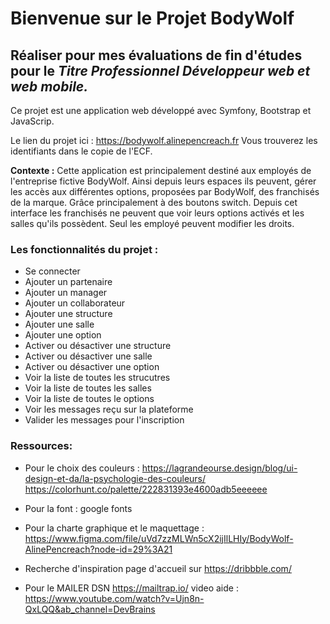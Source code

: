 # Bienvenue sur le Projet BodyWolf
## Réaliser pour mes évaluations de fin d'études pour le **_Titre Professionnel Développeur web et web mobile._**
Ce projet est une application web développé avec Symfony, Bootstrap et JavaScrip.

Le lien du projet ici : https://bodywolf.alinepencreach.fr
Vous trouverez les identifiants dans le copie de l'ECF. 

**Contexte :** 
Cette application est principalement destiné aux employés de l'entreprise fictive BodyWolf.
Ainsi depuis leurs espaces ils peuvent, gérer les accès aux différentes options, proposées par BodyWolf, des franchisés de la marque. Grâce principalement à des boutons switch.
Depuis cet interface les franchisés ne peuvent que voir leurs options activés et les salles qu'ils possèdent. Seul les employé peuvent modifier les droits.


### Les fonctionnalités du projet :
- Se connecter
- Ajouter un partenaire
- Ajouter un manager
- Ajouter un collaborateur
- Ajouter une structure
- Ajouter une salle
- Ajouter une option
- Activer ou désactiver une structure
- Activer ou désactiver une salle
- Activer ou désactiver une option
- Voir la liste de toutes les strucutres
- Voir la liste de toutes les salles
- Voir la liste de toutes le options
- Voir les messages reçu sur la plateforme
- Valider les messages pour l'inscription

### Ressources:

- Pour le choix des couleurs : 
https://lagrandeourse.design/blog/ui-design-et-da/la-psychologie-des-couleurs/
https://colorhunt.co/palette/222831393e4600adb5eeeeee

- Pour la font : 
google fonts

- Pour la charte graphique et le maquettage : https://www.figma.com/file/uVd7zzMLWn5cX2ijIlLHIy/BodyWolf-AlinePencreach?node-id=29%3A21

- Recherche d'inspiration page d'accueil sur https://dribbble.com/

- Pour le MAILER DSN
https://mailtrap.io/ 
video aide : https://www.youtube.com/watch?v=Ujn8n-QxLQQ&ab_channel=DevBrains







